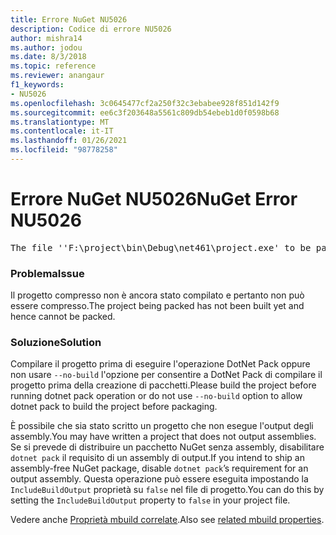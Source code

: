 ```yaml
---
title: Errore NuGet NU5026
description: Codice di errore NU5026
author: mishra14
ms.author: jodou
ms.date: 8/3/2018
ms.topic: reference
ms.reviewer: anangaur
f1_keywords:
- NU5026
ms.openlocfilehash: 3c0645477cf2a250f32c3ebabee928f851d142f9
ms.sourcegitcommit: ee6c3f203648a5561c809db54ebeb1d0f0598b68
ms.translationtype: MT
ms.contentlocale: it-IT
ms.lasthandoff: 01/26/2021
ms.locfileid: "98778258"
---
```

# <a name="nuget-error-nu5026"></a><span data-ttu-id="059af-103">Errore NuGet NU5026</span><span class="sxs-lookup"><span data-stu-id="059af-103">NuGet Error NU5026</span></span>
<pre>The file ''F:\project\bin\Debug\net461\project.exe' to be packed was not found on disk.</pre>

### <a name="issue"></a><span data-ttu-id="059af-104">Problema</span><span class="sxs-lookup"><span data-stu-id="059af-104">Issue</span></span>

<span data-ttu-id="059af-105">Il progetto compresso non è ancora stato compilato e pertanto non può essere compresso.</span><span class="sxs-lookup"><span data-stu-id="059af-105">The project being packed has not been built yet and hence cannot be packed.</span></span>


### <a name="solution"></a><span data-ttu-id="059af-106">Soluzione</span><span class="sxs-lookup"><span data-stu-id="059af-106">Solution</span></span>

<span data-ttu-id="059af-107">Compilare il progetto prima di eseguire l'operazione DotNet Pack oppure non usare `--no-build` l'opzione per consentire a DotNet Pack di compilare il progetto prima della creazione di pacchetti.</span><span class="sxs-lookup"><span data-stu-id="059af-107">Please build the project before running dotnet pack operation or do not use `--no-build` option to allow dotnet pack to build the project before packaging.</span></span>

<span data-ttu-id="059af-108">È possibile che sia stato scritto un progetto che non esegue l'output degli assembly.</span><span class="sxs-lookup"><span data-stu-id="059af-108">You may have written a project that does not output assemblies.</span></span> <span data-ttu-id="059af-109">Se si prevede di distribuire un pacchetto NuGet senza assembly, disabilitare `dotnet pack` il requisito di un assembly di output.</span><span class="sxs-lookup"><span data-stu-id="059af-109">If you intend to ship an assembly-free NuGet package, disable `dotnet pack`’s requirement for an output assembly.</span></span> <span data-ttu-id="059af-110">Questa operazione può essere eseguita impostando la `IncludeBuildOutput` proprietà su `false` nel file di progetto.</span><span class="sxs-lookup"><span data-stu-id="059af-110">You can do this by setting the `IncludeBuildOutput` property to `false` in your project file.</span></span>

<span data-ttu-id="059af-111">Vedere anche [Proprietà mbuild correlate](../msbuild-targets.md#output-assemblies).</span><span class="sxs-lookup"><span data-stu-id="059af-111">Also see [related mbuild properties](../msbuild-targets.md#output-assemblies).</span></span>

